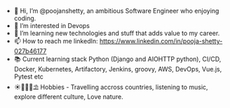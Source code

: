 - 👋 Hi, I’m @poojanshetty, an ambitious Software Engineer who enjoying coding. 
- 👀 I’m interested in Devops 
- 🌱 I’m learning new technologies and stuff that adds value to my career.
- 📫 How to reach me linkedIn: https://www.linkedin.com/in/pooja-shetty-027b46177 
- 📚 Current learning stack Python (Django and AIOHTTP python), CI/CD, Docker, Kubernetes, Artifactory, Jenkins, groovy, AWS, DevOps, Vue.js, Pytest etc 
- ☀️🌊🍉🌴⛱️ Hobbies - Travelling accross countries, listening to music, explore different culture, Love nature.

<!---
poojanshetty/poojanshetty is a ✨ special ✨ repository because its `README.md` (this file) appears on your GitHub profile.
You can click the Preview link to take a look at your changes.
--->
